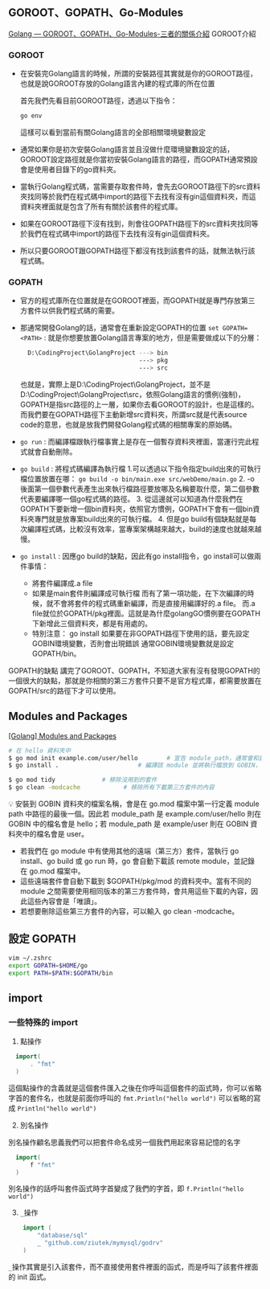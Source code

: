 ## GOROOT、GOPATH、Go-Modules
[Golang — GOROOT、GOPATH、Go-Modules-三者的關係介紹](https://medium.com/%E4%BC%81%E9%B5%9D%E4%B9%9F%E6%87%82%E7%A8%8B%E5%BC%8F%E8%A8%AD%E8%A8%88/golang-goroot-gopath-go-modules-%E4%B8%89%E8%80%85%E7%9A%84%E9%97%9C%E4%BF%82%E4%BB%8B%E7%B4%B9-d17481d7a655)
GOROOT介紹
### GOROOT
- 在安裝完Golang語言的時候，所謂的安裝路徑其實就是你的GOROOT路徑，也就是說GOROOT存放的Golang語言內建的程式庫的所在位置

  首先我們先看目前GOROOT路徑，透過以下指令：
  ```sh
  go env
  ```
  這樣可以看到當前有關Golang語言的全部相關環境變數設定

- 通常如果你是初次安裝Golang語言並且沒做什麼環境變數設定的話，GOROOT設定路徑就是你當初安裝Golang語言的路徑，而GOPATH通常預設會是使用者目錄下的go資料夾。

- 當執行Golang程式碼，當需要存取套件時，會先去GOROOT路徑下的src資料夾找同等於我們在程式碼中import的路徑下去找有沒有gin這個資料夾，而這資料夾裡面就是包含了所有有關於該套件的程式庫。
- 如果在GOROOT路徑下沒有找到，則會往GOPATH路徑下的src資料夾找同等於我們在程式碼中import的路徑下去找有沒有gin這個資料夾。
- 所以只要GOROOT跟GOPATH路徑下都沒有找到該套件的話，就無法執行該程式碼。

### GOPATH
- 官方的程式庫所在位置就是在GOROOT裡面，而GOPATH就是專門存放第三方套件以供我們程式碼的需要。
- 那通常開發Golang的話，通常會在重新設定GOPATH的位置
   `set GOPATH=<PATH>` : <PATH>就是你想要放置Golang語言專案的地方，但是需要做成以下的分層：
  ```sh
    D:\CodingProject\GolangProject ---> bin
                                   ---> pkg
                                   ---> src
  ```
  也就是<PATH>，實際上是D:\CodingProject\GolangProject，並不是D:\CodingProject\GolangProject\src，依照Golang語言的慣例(強制)，GOPATH是指src路徑的上一層，如果你去看GOROOT的設計，也是這樣的。
  而我們要在GOPATH路徑下主動新增src資料夾，所謂src就是代表source code的意思，也就是放我們開發Golang程式碼的相關專案的原始碼。

- `go run` : 而編譯檔跟執行檔事實上是存在一個暫存資料夾裡面，當運行完此程式就會自動刪除。

- `go build` : 將程式碼編譯為執行檔
  1.可以透過以下指令指定build出來的可執行檔位置放置在哪：  `go build -o bin/main.exe src/webDemo/main.go`
  2. -o 後面第一個參數代表產生出來執行檔路徑要放哪及名稱要取什麼，第二個參數代表要編譯哪一個go程式碼的路徑。
  3. 從這邊就可以知道為什麼我們在GOPATH下要新增一個bin資料夾，依照官方慣例，GOPATH下會有一個bin資料夾專門就是放專案build出來的可執行檔。
  4. 但是go build有個缺點就是每次編譯程式碼，比較沒有效率，當專案架構越來越大，build的速度也就越來越慢。

- `go install` : 因應go build的缺點，因此有go install指令，go install可以做兩件事情：
  - 將套件編譯成.a file
  - 如果是main套件則編譯成可執行檔
  而有了第一項功能，在下次編譯的時候，就不會將套件的程式碼重新編譯，而是直接用編譯好的.a file。
  而.a file就位於GOPATH/pkg裡面。這就是為什麼golangGO慣例要在GOPATH下新增此三個資料夾，都是有用處的。
  - 特別注意：
    go install 如果要在非GOPATH路徑下使用的話，要先設定GOBIN環境變數，否則會出現錯誤
    通常GOBIN環境變數就是設定GOPATH/bin。

GOPATH的缺點
講完了GOROOT、GOPATH，不知道大家有沒有發現GOPATH的一個很大的缺點，那就是你相關的第三方套件只要不是官方程式庫，都需要放置在GOPATH/src的路徑下才可以使用。

## Modules and Packages
[[Golang] Modules and Packages](https://pjchender.dev/golang/modules-and-packages/)
```sh
# 在 hello 資料夾中
$ go mod init example.com/user/hello        # 宣告 module_path，通常會和該 repository 的 url 位置一致
$ go install .                      # 編譯該 module 並將執行檔放到 GOBIN，因此在 GOBIN 資料夾中會出現 hello 的執行檔

$ go mod tidy             # 移除沒用到的套件
$ go clean -modcache            # 移除所有下載第三方套件的內容
```

💡 安裝到 GOBIN 資料夾的檔案名稱，會是在 go.mod 檔案中第一行定義 module path 中路徑的最後一個。因此若 module_path 是 example.com/user/hello 則在 GOBIN 中的檔名會是 hello；若 module_path 是 example/user 則在 GOBIN 資料夾中的檔名會是 user。

- 若我們在 go module 中有使用其他的遠端（第三方）套件，當執行 go install、go build 或 go run 時，go 會自動下載該 remote module，並記錄在 go.mod 檔案中。
- 這些遠端套件會自動下載到 $GOPATH/pkg/mod 的資料夾中。當有不同的 module 之間需要使用相同版本的第三方套件時，會共用這些下載的內容，因此這些內容會是「唯讀」。
- 若想要刪除這些第三方套件的內容，可以輸入 go clean -modcache。

## 設定 GOPATH
```sh
vim ~/.zshrc
export GOPATH=$HOME/go
export PATH=$PATH:$GOPATH/bin
```


## import

### 一些特殊的 import

1. 點操作

```go
  import(
      . "fmt"
  )
```

這個點操作的含義就是這個套件匯入之後在你呼叫這個套件的函式時，你可以省略字首的套件名，也就是前面你呼叫的 `fmt.Println("hello world")` 可以省略的寫成 `Println("hello world")`

2. 別名操作

別名操作顧名思義我們可以把套件命名成另一個我們用起來容易記憶的名字
```go
  import(
      f "fmt"
  )
```
別名操作的話呼叫套件函式時字首變成了我們的字首，即 `f.Println("hello world")`

3. `_`操作

```go
	import (
	    "database/sql"
	    _ "github.com/ziutek/mymysql/godrv"
	)
```
`_`操作其實是引入該套件，而不直接使用套件裡面的函式，而是呼叫了該套件裡面的 init 函式。